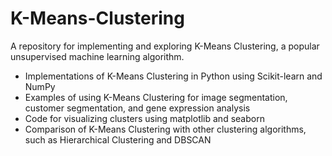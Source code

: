 # K-Means-Clustering
A repository for implementing and exploring K-Means Clustering, a popular unsupervised machine learning algorithm.

- Implementations of K-Means Clustering in Python using Scikit-learn and NumPy
- Examples of using K-Means Clustering for image segmentation, customer segmentation, and gene expression analysis
- Code for visualizing clusters using matplotlib and seaborn
- Comparison of K-Means Clustering with other clustering algorithms, such as Hierarchical Clustering and DBSCAN
